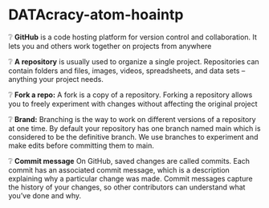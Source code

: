 # DATAcracy-atom-hoaintp

❔ **GitHub** is a code hosting platform for version control and collaboration. It lets you and others work together on projects from anywhere

❔ **A repository** is usually used to organize a single project. Repositories can contain folders and files, images, videos, spreadsheets, and data sets – anything your project needs.

❔ **Fork a repo:** A fork is a copy of a repository. Forking a repository allows you to freely experiment with changes without affecting the original project

❔ **Brand:** Branching is the way to work on different versions of a repository at one time. By default your repository has one branch named main which is considered to be the definitive branch. We use branches to experiment and make edits before committing them to main.

❔ **Commit message** On GitHub, saved changes are called commits. Each commit has an associated commit message, which is a description explaining why a particular change was made. Commit messages capture the history of your changes, so other contributors can understand what you’ve done and why.
